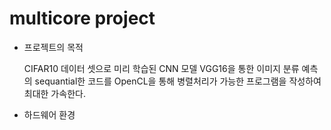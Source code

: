 # multicore project

- 프로젝트의 목적

  CIFAR10 데이터 셋으로 미리 학습된 CNN 모델 VGG16을 통한 이미지 분류 예측의 sequantial한 코드를 
  OpenCL을 통해 병렬처리가 가능한 프로그램을 작성하여 최대한 가속한다.

- 하드웨어 환경

